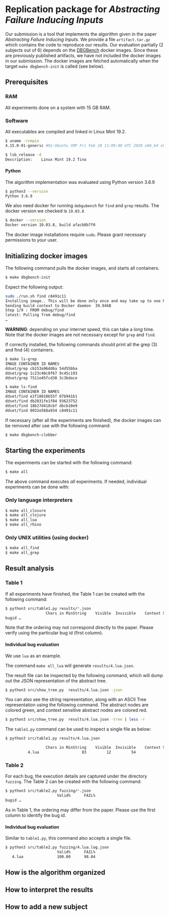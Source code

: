 # Replication package for _Abstracting Failure Inducing Inputs_

Our submission is a tool that implements the algorithm given in the paper _Abstracting Failure Inducing Inputs_.
We provide a file `artifact.tar.gz` which contains the code to reproduce our
results. Our evaluation partially (2 subjects out of 6) depends on the
[DBGBench](https://dbgbench.github.io/) docker images. Since
these are previously published artifacts, we have not included the docker images
in our submission. The docker images are fetched automatically when the target
`make dbgbench-init` is called (see below).

## Prerequisites

### RAM

All experiments done on a system with 15 GB RAM.

### Software

All executables are compiled and linked in Linux Mint 19.2.

```bash
$ uname -rvmpio
4.15.0-91-generic #92-Ubuntu SMP Fri Feb 28 11:09:48 UTC 2020 x86_64 x86_64 x86_64 GNU/Linux

$ lsb_release -d
Description:    Linux Mint 19.2 Tina
```

#### Python

The algorithm implementation was evaluated using Python version 3.6.9

```bash
$ python3 --version
Python 3.6.9
```

We also need docker for running `debgubench` for `find` and `grep` results. The
docker version we checked is `19.03.8`

```bash
$ docker --version
Docker version 19.03.8, build afacb8b7f0
```

The docker image installations require `sudo`. Please grant necessary
permissions to your user.

## Initializing docker images

The following command pulls the docker images, and starts all containers.

```bash
$ make dbgbench-init
```

Expect the following output:

```bash
sudo ./run.sh find c8491c11
Installing image.. This will be done only once and may take up to one hour.
Sending build context to Docker daemon  39.94kB
Step 1/9 : FROM debug/find
latest: Pulling from debug/find
…
```

__WARNING__: depending on your internet speed, this can take a _long_ time. Note
that the docker images are not necessary except for `grep` and `find`.

If correctly installed, the following commands should print all the grep (3) and
find (4) containers.

```bash
$ make ls-grep
IMAGE CONTAINER ID NAMES
ddset/grep cb153a96dd6a 54d55bba
ddset/grep 1c23c48c8f67 9c45c193
ddset/grep 7511e45fcd38 3c3bdace

$ make ls-find
IMAGE CONTAINER ID NAMES
ddset/find e2f18810b55f 07b941b1
ddset/find db2031fe1f84 93623752
ddset/find 18b27d418cbf dbcb10e9
ddset/find 8032e568a934 c8491c11
```

If necessary (after all the experiments are finished), the docker images can be
removed after use with the following command:

```bash
$ make dbgbench-clobber
```

## Starting the experiments

The experiments can be started with the following command:

```bash
$ make all
```

The above command executes _all_ experiments. If needed, individual
experiments can be done with:

### Only language interpreters

```bash
$ make all_closure
$ make all_clojure
$ make all_lua
$ make all_rhino
```

### Only UNIX utilities (using docker)

```bash
$ make all_find
$ make all_grep
```

## Result analysis

### Table 1

If all experiments have finished, the Table 1 can be created with the
following command:

```bash
$ python3 src/table1.py results/*.json
                  Chars in MinString    Visible  Invisible    Context Sensitive  Remaining Executions
bugid …
```

Note that the ordering may not correspond directly to the paper. Please
verify using the particular bug id (first column).

#### Individual bug evaluation

We use `lua` as an example.

The command `make all_lua` will generate `results/4.lua.json`.

The result file can be inspected by the following command, which
will dump out the JSON representation of the abstract tree.

```bash
$ python3 src/show_tree.py  results/4.lua.json -json
```

You can also see the string representation, along with an ASCII
Tree representation using the following command. The abstract nodes
are colored green, and context sensitive abstract nodes are colored
red.

```bash
$ python3 src/show_tree.py  results/4.lua.json -tree | less -r
```

The `table1.py` command can be used to inspect a single file as below:

```bash
$ python3 src/table1.py results/4.lua.json

                  Chars in MinString    Visible  Invisible    Context Sensitive  Remaining Executions
          4.lua                   83         12         54                    5         28      19377
```

### Table 2

For each bug, the execution details are captured under the directory `fuzzing`.
The Table 2 can be created with the following command:

```bash
$ python3 src/table2.py fuzzing/*.json
                       Valid%      FAIL%
bugid …
```

As in Table 1, the ordering may differ from the paper. Please use the first
column to identify the bug id.

#### Individual bug evaluation

Similar to `table1.py`, this command also accepts a single file.

```bash
$ python3 src/table2.py fuzzing/4.lua.log.json
                       Valid%      FAIL%
   4.lua               100.00      98.04
```

## How is the algorithm organized
## How to interpret the results
## How to add a new subject


